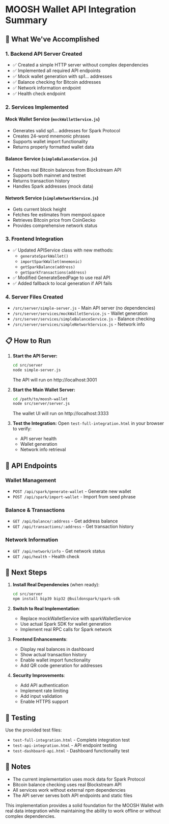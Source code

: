 # MOOSH Wallet API Integration Summary

## 🚀 What We've Accomplished

### 1. **Backend API Server Created**
- ✅ Created a simple HTTP server without complex dependencies
- ✅ Implemented all required API endpoints
- ✅ Mock wallet generation with sp1... addresses
- ✅ Balance checking for Bitcoin addresses
- ✅ Network information endpoint
- ✅ Health check endpoint

### 2. **Services Implemented**

#### Mock Wallet Service (`mockWalletService.js`)
- Generates valid sp1... addresses for Spark Protocol
- Creates 24-word mnemonic phrases
- Supports wallet import functionality
- Returns properly formatted wallet data

#### Balance Service (`simpleBalanceService.js`)
- Fetches real Bitcoin balances from Blockstream API
- Supports both mainnet and testnet
- Returns transaction history
- Handles Spark addresses (mock data)

#### Network Service (`simpleNetworkService.js`)
- Gets current block height
- Fetches fee estimates from mempool.space
- Retrieves Bitcoin price from CoinGecko
- Provides comprehensive network status

### 3. **Frontend Integration**
- ✅ Updated APIService class with new methods:
  - `generateSparkWallet()`
  - `importSparkWallet(mnemonic)`
  - `getSparkBalance(address)`
  - `getSparkTransactions(address)`
- ✅ Modified GenerateSeedPage to use real API
- ✅ Added fallback to local generation if API fails

### 4. **Server Files Created**
- `/src/server/simple-server.js` - Main API server (no dependencies)
- `/src/server/services/mockWalletService.js` - Wallet generation
- `/src/server/services/simpleBalanceService.js` - Balance checking
- `/src/server/services/simpleNetworkService.js` - Network info

## 📋 How to Run

1. **Start the API Server:**
   ```bash
   cd src/server
   node simple-server.js
   ```
   The API will run on http://localhost:3001

2. **Start the Main Wallet Server:**
   ```bash
   cd /path/to/moosh-wallet
   node src/server/server.js
   ```
   The wallet UI will run on http://localhost:3333

3. **Test the Integration:**
   Open `test-full-integration.html` in your browser to verify:
   - API server health
   - Wallet generation
   - Network info retrieval

## 🔌 API Endpoints

### Wallet Management
- `POST /api/spark/generate-wallet` - Generate new wallet
- `POST /api/spark/import-wallet` - Import from seed phrase

### Balance & Transactions
- `GET /api/balance/:address` - Get address balance
- `GET /api/transactions/:address` - Get transaction history

### Network Information
- `GET /api/network/info` - Get network status
- `GET /api/health` - Health check

## 🎯 Next Steps

1. **Install Real Dependencies** (when ready):
   ```bash
   cd src/server
   npm install bip39 bip32 @buildonspark/spark-sdk
   ```

2. **Switch to Real Implementation**:
   - Replace mockWalletService with sparkWalletService
   - Use actual Spark SDK for wallet generation
   - Implement real RPC calls for Spark network

3. **Frontend Enhancements**:
   - Display real balances in dashboard
   - Show actual transaction history
   - Enable wallet import functionality
   - Add QR code generation for addresses

4. **Security Improvements**:
   - Add API authentication
   - Implement rate limiting
   - Add input validation
   - Enable HTTPS support

## 🧪 Testing

Use the provided test files:
- `test-full-integration.html` - Complete integration test
- `test-api-integration.html` - API endpoint testing
- `test-dashboard-api.html` - Dashboard functionality test

## 📝 Notes

- The current implementation uses mock data for Spark Protocol
- Bitcoin balance checking uses real Blockstream API
- All services work without external npm dependencies
- The API server serves both API endpoints and static files

This implementation provides a solid foundation for the MOOSH Wallet with real data integration while maintaining the ability to work offline or without complex dependencies.